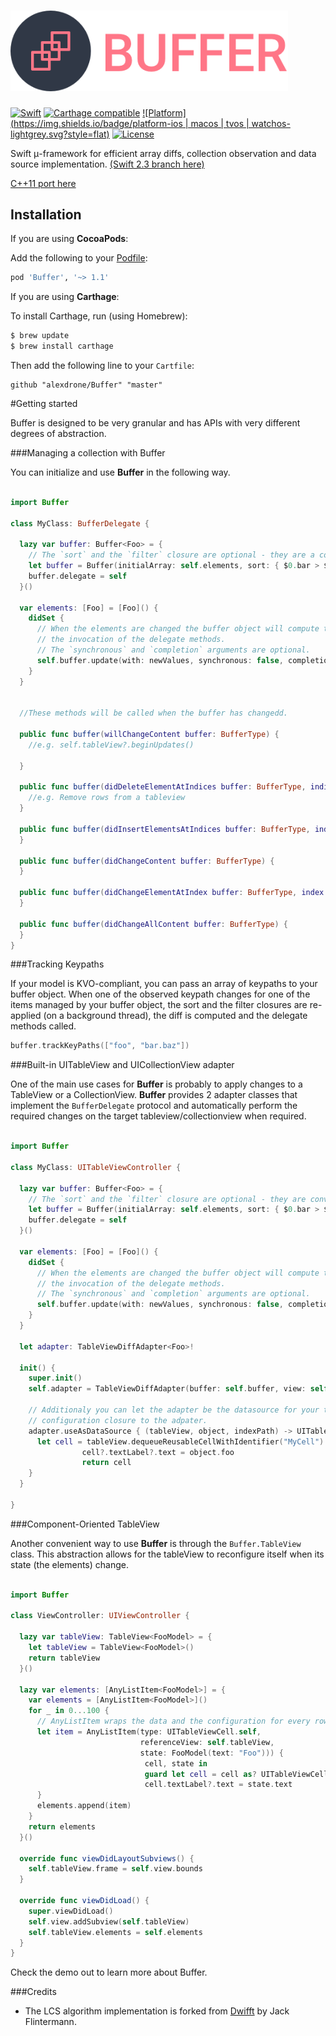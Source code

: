 # <img src="Doc/logo.png" width="444" alt="Buffer" />

[![Swift](https://img.shields.io/badge/swift-3-orange.svg?style=flat)](#)
[![Carthage compatible](https://img.shields.io/badge/Carthage-compatible-4BC51D.svg?style=flat)](https://github.com/Carthage/Carthage)
[![Platform](https://img.shields.io/badge/platform-ios | macos | tvos | watchos-lightgrey.svg?style=flat)](#)
[![License](https://img.shields.io/badge/license-MIT-blue.svg?style=flat)](https://opensource.org/licenses/MIT)

Swift μ-framework for efficient array diffs, collection observation and data source implementation.
[(Swift 2.3 branch here)](https://github.com/alexdrone/Buffer/tree/swift_2_3)

[C++11 port here](https://github.com/alexdrone/libbuffer)


## Installation
If you are using **CocoaPods**:


Add the following to your [Podfile](https://guides.cocoapods.org/using/the-podfile.html):

```ruby
pod 'Buffer', '~> 1.1'
```

If you are using **Carthage**:


To install Carthage, run (using Homebrew):

```bash
$ brew update
$ brew install carthage
```


Then add the following line to your `Cartfile`:

```
github "alexdrone/Buffer" "master"    
```


#Getting started

Buffer is designed to be very granular and has APIs with very different degrees of abstraction.

###Managing a collection with Buffer

You can initialize and use **Buffer** in the following way.

```swift

import Buffer

class MyClass: BufferDelegate {

  lazy var buffer: Buffer<Foo> = {
    // The `sort` and the `filter` closure are optional - they are a convenient way to map the src array.
    let buffer = Buffer(initialArray: self.elements, sort: { $0.bar > $1.bar }, filter: { $0.isBaz })
    buffer.delegate = self
  }()

  var elements: [Foo] = [Foo]() {
    didSet {
      // When the elements are changed the buffer object will compute the difference and trigger
      // the invocation of the delegate methods.
      // The `synchronous` and `completion` arguments are optional.
      self.buffer.update(with: newValues, synchronous: false, completion: nil)
    }
  }


  //These methods will be called when the buffer has changedd.

  public func buffer(willChangeContent buffer: BufferType) {
    //e.g. self.tableView?.beginUpdates()

  }

  public func buffer(didDeleteElementAtIndices buffer: BufferType, indices: [UInt]) {
    //e.g. Remove rows from a tableview
  }

  public func buffer(didInsertElementsAtIndices buffer: BufferType, indices: [UInt]) {
  }

  public func buffer(didChangeContent buffer: BufferType) {
  }

  public func buffer(didChangeElementAtIndex buffer: BufferType, index: UInt) {
  }

  public func buffer(didChangeAllContent buffer: BufferType) {
  }
}

```

###Tracking Keypaths

If your model is KVO-compliant, you can pass an array of keypaths to your buffer object.
When one of the observed keypath changes for one of the items managed by your buffer object, the sort and the filter closures are re-applied (on a background thread), the diff is computed and the delegate methods called.

```swift
buffer.trackKeyPaths(["foo", "bar.baz"])
```

###Built-in UITableView and UICollectionView adapter

One of the main use cases for **Buffer** is probably to apply changes to a TableView or a CollectionView.
**Buffer** provides 2 adapter classes that implement the `BufferDelegate` protocol and automatically perform the required
changes on the target tableview/collectionview when required.

```swift

import Buffer

class MyClass: UITableViewController {

  lazy var buffer: Buffer<Foo> = {
    // The `sort` and the `filter` closure are optional - they are convenient way to map the src array.
    let buffer = Buffer(initialArray: self.elements, sort: { $0.bar > $1.bar }, filter: { $0.isBaz })
    buffer.delegate = self
  }()

  var elements: [Foo] = [Foo]() {
    didSet {
      // When the elements are changed the buffer object will compute the difference and trigger
      // the invocation of the delegate methods.
      // The `synchronous` and `completion` arguments are optional.
      self.buffer.update(with: newValues, synchronous: false, completion: nil)
    }
  }

  let adapter: TableViewDiffAdapter<Foo>!

  init() {
    super.init()
    self.adapter = TableViewDiffAdapter(buffer: self.buffer, view: self.tableView)

    // Additionaly you can let the adapter be the datasource for your table view by passing a cell
    // configuration closure to the adpater.
    adapter.useAsDataSource { (tableView, object, indexPath) -> UITableViewCell in
      let cell = tableView.dequeueReusableCellWithIdentifier("MyCell")
	  			cell?.textLabel?.text = object.foo
	  			return cell
    }
  }
  
}


```

###Component-Oriented TableView

Another convenient way to use **Buffer** is through the `Buffer.TableView` class.
This abstraction allows for the tableView to reconfigure itself when its state (the elements) change.

```swift

import Buffer

class ViewController: UIViewController {

  lazy var tableView: TableView<FooModel> = {
    let tableView = TableView<FooModel>()
    return tableView
  }()

  lazy var elements: [AnyListItem<FooModel>] = {
    var elements = [AnyListItem<FooModel>]()
    for _ in 0...100 {
      // AnyListItem wraps the data and the configuration for every row in the tableview.
      let item = AnyListItem(type: UITableViewCell.self,
                             referenceView: self.tableView,
                             state: FooModel(text: "Foo"))) {
                              cell, state in
                              guard let cell = cell as? UITableViewCell else { return }
                              cell.textLabel?.text = state.text
      }
      elements.append(item)
    }
    return elements
  }()

  override func viewDidLayoutSubviews() {
    self.tableView.frame = self.view.bounds
  }

  override func viewDidLoad() {
    super.viewDidLoad()
    self.view.addSubview(self.tableView)
    self.tableView.elements = self.elements
  }
}


```

Check the demo out to learn more about Buffer.

###Credits

- The LCS algorithm implementation is forked from [Dwifft](https://github.com/jflinter/Dwifft) by Jack Flintermann.


